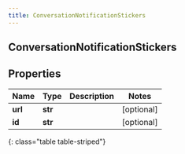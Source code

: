 ```yaml
---
title: ConversationNotificationStickers
---
```

## ConversationNotificationStickers

## Properties

|Name | Type | Description | Notes|
|------------ | ------------- | ------------- | -------------|
| **url** | **str** |  | [optional] |
| **id** | **str** |  | [optional] |
{: class="table table-striped"}


